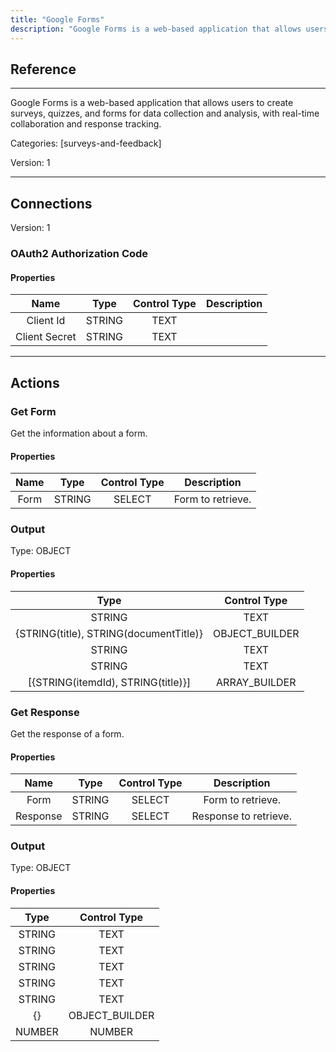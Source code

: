 ```yaml
---
title: "Google Forms"
description: "Google Forms is a web-based application that allows users to create surveys, quizzes, and forms for data collection and analysis, with real-time collaboration and response tracking."
---
```

## Reference
<hr />

Google Forms is a web-based application that allows users to create surveys, quizzes, and forms for data collection and analysis, with real-time collaboration and response tracking.


Categories: [surveys-and-feedback]


Version: 1

<hr />



## Connections

Version: 1


### OAuth2 Authorization Code

#### Properties

|      Name      |     Type     |     Control Type     |     Description     |
|:--------------:|:------------:|:--------------------:|:-------------------:|
| Client Id | STRING | TEXT  |  |
| Client Secret | STRING | TEXT  |  |





<hr />





## Actions


### Get Form
Get the information about a form.

#### Properties

|      Name      |     Type     |     Control Type     |     Description     |
|:--------------:|:------------:|:--------------------:|:-------------------:|
| Form | STRING | SELECT  |  Form to retrieve.  |


### Output



Type: OBJECT


#### Properties

|     Type     |     Control Type     |
|:------------:|:--------------------:|
| STRING | TEXT  |
| {STRING\(title), STRING\(documentTitle)} | OBJECT_BUILDER  |
| STRING | TEXT  |
| STRING | TEXT  |
| [{STRING\(itemdId), STRING\(title)}] | ARRAY_BUILDER  |






### Get Response
Get the response of a form.

#### Properties

|      Name      |     Type     |     Control Type     |     Description     |
|:--------------:|:------------:|:--------------------:|:-------------------:|
| Form | STRING | SELECT  |  Form to retrieve.  |
| Response | STRING | SELECT  |  Response to retrieve.  |


### Output



Type: OBJECT


#### Properties

|     Type     |     Control Type     |
|:------------:|:--------------------:|
| STRING | TEXT  |
| STRING | TEXT  |
| STRING | TEXT  |
| STRING | TEXT  |
| STRING | TEXT  |
| {} | OBJECT_BUILDER  |
| NUMBER | NUMBER  |






